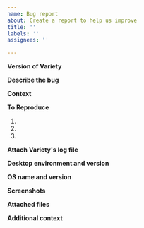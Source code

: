 ```yaml
---
name: Bug report
about: Create a report to help us improve
title: ''
labels: ''
assignees: ''

---
```


<!--
**IMPORTANT**: If you want to report several bugs or feature requests, please create separate bug reports for every single bug or feature request, don't bundle them into the same bug report.

To make a useful bug report, please fill the information below: -->

**Version of Variety**
<!-- Find it in Variety -> About -->



**Describe the bug**
<!-- A clear and concise description of what the bug is. -->



**Context**
<!-- Does it happen *every* time you do something, or just sometimes? Does it happen only when Variety is starting while the computer starts, or this does not matter? Can you link it to some specific action, wallpaper image, event, etc.? When applicable, describe the steps needed to reproduce the bug. -->



**To Reproduce**
<!-- Are there reliable steps to reproduce the behavior? -->
1.
2.
3.

**Attach Variety's log file**
<!-- If possible, please run `variety -v` in a terminal, reproduce the bug, quit Variety and attach this log file to the bug report: `~/.config/variety/variety.log`. You may want to first manually check the log for exceptions, errors or warnings after you see the bug - if you can make an educated guess to what is happening, your bug report will be more helpful.

Do use the `-v` parameter - without it the log is useless. -->



**Desktop environment and version**
<!-- Which desktop environment you are using, and which version of it - e.g. GNOME, XFCE, KDE, Unity, etc.? -->



**OS name and version**
<!-- Please paste the output of `cat /etc/issue && cat /etc/os-release`? -->



**Screenshots**
<!-- If applicable, add screenshots to help explain your problem. -->



**Attached files**
<!-- If it is particular images that trigger the bug, please attach them. -->



**Additional context**
<!-- Add any other context about the problem here.

Thank you. -->





